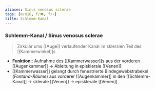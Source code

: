 ```yaml
---
aliases: Sinus venosus sclerae
tags: [m/m16, f/👁️, f/💀]
title: Schlemm-Kanal
---
```

### Schlemm-Kanal / Sinus venosus sclerae
> Zirkulär ums [[Auge]] verlaufender Kanal im skleralen Teil des [[Kammerwinkel]]s
- **Funktion**:: Aufnahme des [[Kammerwasser]]s aus der vorderen [[Augenkammer]] → Ableitung in episklerale [[Venen]]
- [[Kammerwasser]] gelangt durch fenestrierte Bindegewebstrabekel (*Fontana-Räume*) aus vorderer [[Augenkammer]] in den [[Schlemm-Kanal]] → sklerale [[Venen]] → episklerale [[Venen]]